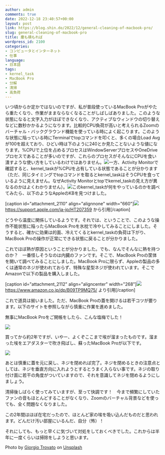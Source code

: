 ```yaml
---
author: admin
comments: true
date: 2022-12-18 23:40:57+00:00
layout: post
link: https://blog.shin.do/2022/12/general-cleaning-of-macbook-pro/
slug: general-cleaning-of-macbook-pro
title: 塵も積もれば
wordpress_id: 2100
categories:
- コンピュータとインターネット
- 仕事
language:
- 日本語
tags:
- kernel_task
- MacBook Pro
- 分解
- 清掃
- 高負荷
---
```


いつ頃からか定かではないのですが、私が普段使っているMacBook Proがやたら重たくなり、作業がままならなくなることがしばしばありました。このような状態になると文字入力がほぼできなくなり、アクティブなウィンドウの切り替えなどに数秒かかるようになります。比較的CPU負荷が高いと考えられるZoomのバーチャル・バックグラウンド機能を使っている時によく起こります。このような状態に陥っている時にTerminalでtopコマンドを叩くと、多くの場合Load Avgが100を超えており、ひどい時は下のように240とか見たことないような値になります。%CPUで上位を占めるプロセスはWindowServerプロセスやOneDriveプロセスであることが多いのですが、これらのプロセスがそんなにCPUを食い潰すような使い方をしているわけではありません。[![](https://blog.shin.do/wp-content/uploads/2022/12/Top-on-Terminal-1024x711.png)](https://blog.shin.do/wp-content/uploads/2022/12/Top-on-Terminal.png)一方、Activity Monitorで確認すると、kernel_taskが%CPUを占有している状態であることが分かります（ただ、同じタイミングでtopコマンドを取るとkernel_taskはそうCPUを食っているように見えません。なぜActivity Monitorとtopでkernel_taskの見え方が異なるのかはよくわかりません）。[![](https://blog.shin.do/wp-content/uploads/2022/12/Activity-Monitor-1024x686.png)](https://blog.shin.do/wp-content/uploads/2022/12/Activity-Monitor.png)このkernel_taskが何をやっているのかを調べてみたら、以下のようなAppleのKBを見つけました。

[caption id="attachment_2110" align="alignnone" width="660"][![](https://blog.shin.do/wp-content/uploads/2022/12/kernel_task-1024x428.png)](https://blog.shin.do/wp-content/uploads/2022/12/kernel_task.png) https://support.apple.com/ja-jp/HT207359 から引用[/caption]

どうやら温度に関係しているようです。それでは、ということで、このような操作不能状態に陥ったらMacBook Proを氷枕で冷やしてみることにしました。そうすると、確かに効果は的面、冷えてくるとkernel_taskの負荷は下がり、MacBook Proの操作が正常にできる状態に戻ることが分かりました。

これでほぼ熱が原因ということが分かりました。でも、なんでそんなに熱を持つのか？　一番怪しそうなのは内臓のファンです。そこで、MacBook Proの筐体を開いて調べてみることにしました。MacBook Proに限らず、Appleの製品の多くは通常のネジが使われておらず、特殊な星型ネジが使われています。そこでAmazonで以下の製品を購入しました。

[caption id="attachment_2112" align="aligncenter" width="268"][![](https://blog.shin.do/wp-content/uploads/2022/12/71og4A6SsXL._AC_SX679_-268x300.jpg)](https://blog.shin.do/wp-content/uploads/2022/12/71og4A6SsXL._AC_SX679_.jpg) https://www.amazon.co.jp/dp/B09TP9MQ75/ より引用[/caption]

これで道具は揃いました。ただ、MacBook Proの蓋を開けるは若干コツが要ります。以下のサイトを参照しながら慎重に作業を進めました。



無事にMacBook Proをご開帳をしたら、こんな塩梅でした！

[![](https://blog.shin.do/wp-content/uploads/2022/12/IMG_8530-1024x768.jpeg)](https://blog.shin.do/wp-content/uploads/2022/12/IMG_8530-scaled.jpeg)

買ってから約2年ですが、いやー、よくぞここまで埃が溜まったものです。溜まった埃をエアダスターで吹き飛ばし、蘇ったMacBook Proが以下です。

[![](https://blog.shin.do/wp-content/uploads/2022/12/IMG_8535-1024x768.jpeg)](https://blog.shin.do/wp-content/uploads/2022/12/IMG_8535-scaled.jpeg)

あとは慎重に蓋を元に戻し、ネジを閉めれば完了。ネジを閉めるときの注意点としては、ネジを垂直方向に入れようとするとうまく入らない事です。ネジの取り付け面に若干の角度がついていますので、それを意識してネジを閉めるようにしましょう。

清掃後しばらく使ってみていますが、至って快調です！　今まで頻繁にしていたファンの音もほとんどすることがなくなり、Zoomのバーチャル背景などを使っても、全く問題なくなりました。

この2年間はほぼ在宅だったので、ほとんど家の埃を吸い込んだものだと思われます。どんだけ汚い部屋にいるんだ、自分（怖）！

それにしても、もっと早くに気づいて対処をしておくべきでした。これからは半年に一度くらいは掃除をしようと思います。

Photo by [Giorgio Trovato](https://unsplash.com/@giorgiotrovato?utm_source=unsplash&utm_medium=referral&utm_content=creditCopyText) on [Unsplash](https://unsplash.com/s/photos/macbook-pro?utm_source=unsplash&utm_medium=referral&utm_content=creditCopyText)








